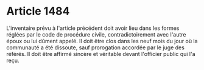 # Article 1484

L'inventaire prévu à l'article précédent doit avoir lieu dans les formes réglées par le code de procédure civile, contradictoirement avec l'autre époux ou lui dûment appelé. Il doit être clos dans les neuf mois du jour où la communauté a été dissoute, sauf prorogation accordée par le juge des référés. Il doit être affirmé sincère et véritable devant l'officier public qui l'a reçu.

